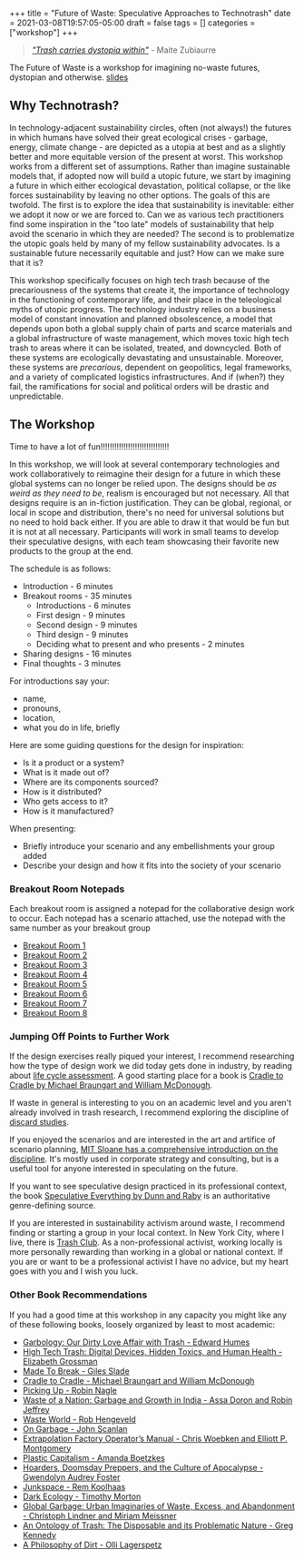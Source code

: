 +++
title = "Future of Waste: Speculative Approaches to Technotrash"
date = 2021-03-08T19:57:05-05:00
draft = false
tags = []
categories = ["workshop"]
+++

> [_"Trash carries dystopia within"_](https://books.google.com/books?id=gbo0CwAAQBAJ&pg=PA17&lpg=PA17&dq=%22Trash+carries+dystopia+within%22&source=bl&ots=CMRP9kjyrh&sig=ACfU3U1JPcO-sfHQ_Rmn6Bcrsq8V4rcXZg&hl=en&sa=X&ved=2ahUKEwipwpvSq6zvAhWGVN8KHV6aCb0Q6AEwAHoECAUQAw#v=onepage&q=%22Trash%20carries%20dystopia%20within%22&f=false) - Maite Zubiaurre

The Future of Waste is a workshop for imagining no-waste futures, dystopian and otherwise.
[slides](https://www.dropbox.com/s/zrlhy0y38lc0wyk/futureofwastemarch132021.pptx?dl=0)

 ## Why Technotrash?
In technology-adjacent sustainability circles, often (not always!) the futures in which humans have solved their great ecological crises - garbage, energy, climate change - are depicted as a utopia at best and as a slightly better and more equitable version of the present at worst. This workshop works from a different set of assumptions. Rather than imagine sustainable models that, if adopted now will build a utopic future, we start by imagining a future in which either ecological devastation, political collapse, or the like forces sustainability by leaving no other options. The goals of this are twofold. The first is to explore the idea that sustainability is inevitable: either we adopt it now or we are forced to. Can we as various tech practitioners find some inspiration in the "too late" models of sustainability that help avoid the scenario in which they are needed? The second is to problematize the utopic goals held by many of my fellow sustainability advocates. Is a sustainable future necessarily equitable and just? How can we make sure that it is?

This workshop specifically focuses on high tech trash because of the precariousness of the systems that create it, the importance of technology in the functioning of contemporary life, and their place in the teleological myths of utopic progress. The technology industry relies on a business model of constant innovation and planned obsolescence, a model that depends upon both a global supply chain of parts and scarce materials and a global infrastructure of waste management, which moves toxic high tech trash to areas where it can be isolated, treated, and downcycled. Both of these systems are ecologically devastating and unsustainable. Moreover, these systems are _precarious_, dependent on geopolitics, legal frameworks, and a variety of complicated logistics infrastructures. And if (when?) they fail, the ramifications for social and political orders will be drastic and unpredictable. 

## The Workshop

Time to have a lot of fun!!!!!!!!!!!!!!!!!!!!!!!!!!!!!!

In this workshop, we will look at several contemporary technologies and work collaboratively to reimagine their design for a future in which these global systems can no longer be relied upon. The designs should be _as weird as they need to be_, realism is encouraged but not necessary. All that designs require is an in-fiction justification. They can be global, regional, or local in scope and distribution, there's no need for universal solutions but no need to hold back either. If you are able to draw it that would be fun but it is not at all necessary. Participants will work in small teams to develop their speculative designs, with each team showcasing their favorite new products to the group at the end.

The schedule is as follows:
* Introduction - 6 minutes
* Breakout rooms - 35 minutes
	* Introductions - 6 minutes
	* First design - 9 minutes
	* Second design - 9 minutes
	* Third design - 9 minutes
	* Deciding what to present and who presents - 2 minutes
* Sharing designs - 16 minutes
* Final thoughts - 3 minutes

For introductions say your:
* name, 
* pronouns, 
* location,  
* what you do in life, briefly


Here are some guiding questions for the design for inspiration:
* Is it a product or a system?
* What is it made out of?
* Where are its components sourced?
* How is it distributed?
* Who gets access to it?
* How is it manufactured?
	

When presenting:
*	Briefly introduce your scenario and any embellishments your group added
*	Describe your design and how it fits into the society of your scenario
	
   
 ### Breakout Room Notepads
 Each breakout room is assigned a notepad for the collaborative design work to occur. Each notepad has a scenario attached, use the notepad with the same number as your breakout group
* [Breakout Room 1](https://pad.riseup.net/p/future-of-waste-1)
* [Breakout Room 2](https://pad.riseup.net/p/future-of-waste-2)
* [Breakout Room 3](https://pad.riseup.net/p/future-of-waste-3)
* [Breakout Room 4](https://pad.riseup.net/p/future-of-waste-4)
* [Breakout Room 5](https://pad.riseup.net/p/future-of-waste-5)
* [Breakout Room 6](https://pad.riseup.net/p/future-of-waste-6)
* [Breakout Room 7](https://pad.riseup.net/p/future-of-waste-7)
* [Breakout Room 8](https://pad.riseup.net/p/future-of-waste-8)



### Jumping Off Points to Further Work
If the design exercises really piqued your interest, I recommend researching how the type of design work we did today gets done in industry, by reading about [life cycle assessment](https://en.wikipedia.org/wiki/Life-cycle_assessment). A good starting place for a book is [Cradle to Cradle by Michael Braungart and William McDonough](https://mcdonough.com/writings/cradle-cradle-remaking-way-make-things/). 

If waste in general is interesting to you on an academic level and you aren't already involved in trash research, I recommend exploring the discipline of [discard studies](https://discardstudies.com/).

If you enjoyed the scenarios and are interested in the art and artifice of scenario planning, [MIT Sloane has a comprehensive introduction on the discipline](https://sloanreview.mit.edu/article/scenario-planning-a-tool-for-strategic-thinking/). It's mostly used in corporate strategy and consulting, but is a useful tool for anyone interested in speculating on the future. 

If you want to see speculative design practiced in its professional context, the book [Speculative Everything by Dunn and Raby](https://mitpress.mit.edu/books/speculative-everything) is an authoritative genre-defining source.

If you are interested in sustainability activism around waste, I recommend finding or starting a group in your local context. In New York City, where I live, there is [Trash Club](https://trashclub.online/). As a non-professional activist, working locally is more personally rewarding than working in a global or national context. If you are or want to be a professional activist I have no advice, but my heart goes with you and I wish you luck.

### Other Book Recommendations
If you had a good time at this workshop in any capacity you might like any of these following books, loosely organized by least to most academic:

 * [Garbology: Our Dirty Love Affair with Trash - Edward Humes](http://www.edwardhumes.com/garbology)
 * [High Tech Trash: Digital Devices, Hidden Toxics, and Human Health - Elizabeth Grossman](https://islandpress.org/books/high-tech-trash)
 * [Made To Break - Giles Slade](https://www.hup.harvard.edu/catalog.php?isbn=9780674025721)
 * [Cradle to Cradle - Michael Braungart and William McDonough](https://mcdonough.com/writings/cradle-cradle-remaking-way-make-things/)
 *  [Picking Up - Robin Nagle](https://us.macmillan.com/books/9780374534271)
* [Waste of a Nation: Garbage and Growth in India - Assa Doron and Robin Jeffrey](https://www.hup.harvard.edu/catalog.php?isbn=9780674980600)
* [Waste World - Rob Hengeveld](https://press.uchicago.edu/ucp/books/book/chicago/W/bo12262705.html)
* [On Garbage - John Scanlan](https://press.uchicago.edu/ucp/books/book/distributed/O/bo3534940.html)
* [Extrapolation Factory Operator’s Manual - Chris Woebken and Elliott P. Montgomery](https://extrapolationfactory.com/Operator-s-Manual)
* [Plastic Capitalism - Amanda Boetzkes](https://mitpress.mit.edu/books/plastic-capitalism)
* [Hoarders, Doomsday Preppers, and the Culture of Apocalypse - Gwendolyn Audrey Foster](https://www.palgrave.com/gp/book/9781137469403)
* [Junkspace - Rem Koolhaas](https://oma.eu/publications/junkspace)
* [Dark Ecology - Timothy Morton](http://cup.columbia.edu/book/dark-ecology/9780231177528)
* [Global Garbage: Urban Imaginaries of Waste, Excess, and Abandonment - Christoph Lindner and Miriam Meissner](https://www.routledge.com/Global-Garbage-Urban-imaginaries-of-waste-excess-and-abandonment/Lindner-Meissner/p/book/9781138546455)
* [An Ontology of Trash: The Disposable and its Problematic Nature - Greg Kennedy](https://www.sunypress.edu/p-4385-an-ontology-of-trash.aspx)
* [A Philosophy of Dirt - Olli Lagerspetz](https://press.uchicago.edu/ucp/books/book/distributed/P/bo28433634.html)